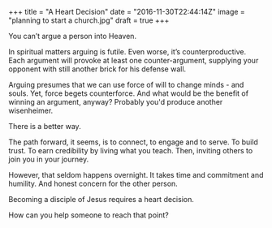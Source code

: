 +++
title = "A Heart Decision"
date = "2016-11-30T22:44:14Z"
image = "planning to start a church.jpg"
draft = true
+++

You can’t argue a person into Heaven.

In spiritual matters arguing is futile. Even worse, it’s counterproductive. 
Each argument will provoke at least one counter-argument, supplying your opponent 
with still another brick for his defense wall.

Arguing presumes that we can use force of will to change minds - and souls. 
Yet, force begets counterforce. And what would be the benefit of winning an 
argument, anyway? Probably you'd produce another wisenheimer.

There is a better way.

The path forward, it seems, is to connect, to engage and to serve. To build trust. 
To earn credibility by living what you teach. Then, inviting others to join you in your journey. 

However, that seldom happens overnight. It takes time and commitment and humility. And honest
concern for the other person.

Becoming a disciple of Jesus requires a heart decision. 

How can you help someone to reach that point?